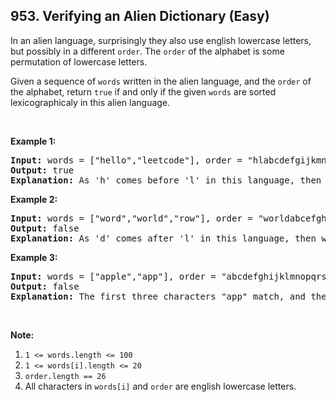 <!--|This file generated by command(leetcode description); DO NOT EDIT.    |-->
<!--+----------------------------------------------------------------------+-->
<!--|@author    Openset <openset.wang@gmail.com>                           |-->
<!--|@link      https://github.com/openset                                 |-->
<!--|@home      https://github.com/openset/leetcode                        |-->
<!--+----------------------------------------------------------------------+-->

## 953. Verifying an Alien Dictionary (Easy)

<p>In an alien language, surprisingly they also use english lowercase letters, but possibly&nbsp;in a different <code>order</code>. The&nbsp;<code>order</code> of the alphabet&nbsp;is some permutation&nbsp;of lowercase letters.</p>

<p>Given a sequence of <code>words</code>&nbsp;written in the alien language,&nbsp;and the <code>order</code> of the alphabet,&nbsp;return <code>true</code> if and only if the given <code>words</code>&nbsp;are sorted lexicographicaly in this alien language.</p>

<p>&nbsp;</p>

<div>
<p><strong>Example 1:</strong></p>

<pre>
<strong>Input: </strong>words = <span id="example-input-1-1">[&quot;hello&quot;,&quot;leetcode&quot;]</span>, order = <span id="example-input-1-2">&quot;hlabcdefgijkmnopqrstuvwxyz&quot;</span>
<strong>Output: </strong><span id="example-output-1">true</span>
<strong>Explanation: </strong><span id="example-output-1">As &#39;h&#39; comes before &#39;l&#39; in this language, then the sequence is sorted.</span>
</pre>

<div>
<p><strong>Example 2:</strong></p>

<pre>
<strong>Input: </strong>words = <span id="example-input-2-1">[&quot;word&quot;,&quot;world&quot;,&quot;row&quot;]</span>, order = <span id="example-input-2-2">&quot;worldabcefghijkmnpqstuvxyz&quot;</span>
<strong>Output: </strong><span id="example-output-2">false</span>
<strong>Explanation: </strong><span id="example-output-1">As &#39;d&#39; comes after &#39;l&#39; in this language, then words[0] &gt; words[1], hence the sequence is unsorted.</span>
</pre>

<div>
<p><strong>Example 3:</strong></p>

<pre>
<strong>Input: </strong>words = <span id="example-input-3-1">[&quot;apple&quot;,&quot;app&quot;]</span>, order = <span id="example-input-3-2">&quot;abcdefghijklmnopqrstuvwxyz&quot;</span>
<strong>Output: </strong><span id="example-output-3">false
</span><strong>Explanation: </strong>The first three characters &quot;app&quot; match, and the second string is shorter (in size.) According to lexicographical rules &quot;apple&quot; &gt; &quot;app&quot;, because &#39;l&#39; &gt; &#39;&empty;&#39;, where &#39;&empty;&#39; is defined as the blank character which is less than any other character (<a href="https://en.wikipedia.org/wiki/Lexicographical_order" target="_blank">More info</a>).
</pre>

<p>&nbsp;</p>

<p><strong>Note:</strong></p>

<ol>
	<li><code>1 &lt;= words.length &lt;= 100</code></li>
	<li><code>1 &lt;= words[i].length &lt;= 20</code></li>
	<li><code>order.length == 26</code></li>
	<li>All characters in <code>words[i]</code> and <code>order</code> are english lowercase letters.</li>
</ol>
</div>
</div>
</div>
